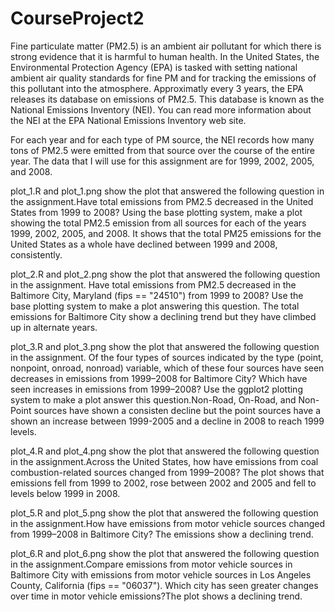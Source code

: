 # CourseProject2
Fine particulate matter (PM2.5) is an ambient air pollutant for which there is strong evidence that it is harmful to human health. In the United States, the Environmental Protection Agency (EPA) is tasked with setting national ambient air quality standards for fine PM and for tracking the emissions of this pollutant into the atmosphere. Approximatly every 3 years, the EPA releases its database on emissions of PM2.5. This database is known as the National Emissions Inventory (NEI). You can read more information about the NEI at the EPA National Emissions Inventory web site.

For each year and for each type of PM source, the NEI records how many tons of PM2.5 were emitted from that source over the course of the entire year. The data that I will use for this assignment are for 1999, 2002, 2005, and 2008.

plot_1.R and plot_1.png show the plot that answered the following question in the assignment.Have total emissions from PM2.5 decreased in the United States from 1999 to 2008? Using the base plotting system, make a plot showing the total PM2.5 emission from all sources for each of the years 1999, 2002, 2005, and 2008. It shows that the total PM25 emissions for the United States as a whole have declined between 1999 and 2008, consistently.

plot_2.R and plot_2.png show the plot that answered the following question in the assignment. Have total emissions from PM2.5 decreased in the Baltimore City, Maryland (fips == "24510") from 1999 to 2008? Use the base plotting system to make a plot answering this question. The total emissions for Baltimore City show a declining trend but they have climbed up in alternate years.

plot_3.R and plot_3.png show the plot that answered the following question in the assignment. Of the four types of sources indicated by the type (point, nonpoint, onroad, nonroad) variable, which of these four sources have seen decreases in emissions from 1999–2008 for Baltimore City? Which have seen increases in emissions from 1999–2008? Use the ggplot2 plotting system to make a plot answer this question.Non-Road, On-Road, and Non-Point sources have shown a consisten decline but the point sources have a shown an increase between 1999-2005 and a decline in 2008 to reach 1999 levels.

plot_4.R and plot_4.png show the plot that answered the following question in the assignment.Across the United States, how have emissions from coal combustion-related sources changed from 1999–2008? The plot shows that emissions fell from 1999 to 2002, rose between 2002 and 2005 and fell to levels below 1999 in 2008.

plot_5.R and plot_5.png show the plot that answered the following question in the assignment.How have emissions from motor vehicle sources changed from 1999–2008 in Baltimore City? The emissions show a declining trend.

plot_6.R and plot_6.png show the plot that answered the following question in the assignment.Compare emissions from motor vehicle sources in Baltimore City with emissions from motor vehicle sources in Los Angeles County, California (fips == "06037"). Which city has seen greater changes over time in motor vehicle emissions?The plot shows a declining trend.

